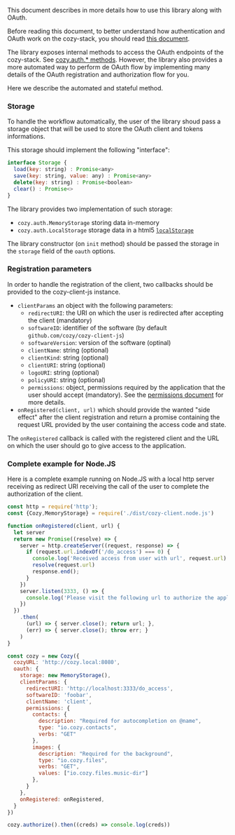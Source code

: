 This document describes in more details how to use this library along with OAuth.

Before reading this document, to better understand how authentication and OAuth work on the cozy-stack, you should read [this document](https://cozy.github.io/cozy-stack/auth.html).

The library exposes internal methods to access the OAuth endpoints of the cozy-stack. See [cozy.auth.* methods](./README.md#cozyauthregisterclientclientparams). However, the library also provides a more automated way to perform de OAuth flow by implementing many details of the OAuth registration and authorization flow for you.

Here we describe the automated and stateful method.

### Storage

To handle the workflow automatically, the user of the library shoud pass a storage object that will be used to store the OAuth client and tokens informations.

This storage should implement the following "interface":

```js
interface Storage {
  load(key: string) : Promise<any>
  save(key: string, value: any) : Promise<any>
  delete(key: string) : Promise<boolean>
  clear() : Promise<>
}
```

The library provides two implementation of such storage:
  - `cozy.auth.MemoryStorage` storing data in-memory
  - `cozy.auth.LocalStorage` storage data in a html5 [`localStorage`](https://developer.mozilla.org/en/docs/Web/API/Window/localStorage)

The library constructor (on `init` method) should be passed the storage in the `storage` field of the `oauth` options.

### Registration parameters

In order to handle the registration of the client, two callbacks should be provided to the cozy-client-js instance.

  - `clientParams` an object with the following parameters:
    + `redirectURI`: the URI on which the user is redirected after accepting the client (mandatory)
    + `softwareID`: identifier of the software (by default `github.com/cozy/cozy-client-js`)
    + `softwareVersion`: version of the software (optinal)
    + `clientName`: string (optional)
    + `clientKind`: string (optional)
    + `clientURI`: string (optional)
    + `logoURI`: string (optional)
    + `policyURI`: string (optional)
    + `permissions`: object, permissions required by the application that the user should accept (mandatory). See the [permissions document](https://github.com/cozy/cozy-stack/blob/master/docs/permissions.md) for more details.
  - `onRegistered(client, url)` which should provide the wanted "side effect" after the client registration and return a promise containing the request URL provided by the user containing the access code and state.

The `onRegistered` callback is called with the registered client and the URL on which the user should go to give access to the application.

### Complete example for Node.JS

Here is a complete example running on Node.JS with a local http server receiving as redirect URI receiving the call of the user to complete the authorization of the client.

```js
const http = require('http');
const {Cozy,MemoryStorage} = require('./dist/cozy-client.node.js')

function onRegistered(client, url) {
  let server
  return new Promise((resolve) => {
    server = http.createServer((request, response) => {
      if (request.url.indexOf('/do_access') === 0) {
        console.log('Received access from user with url', request.url)
        resolve(request.url)
        response.end();
      }
    })
    server.listen(3333, () => {
      console.log('Please visit the following url to authorize the application: ', url)
    })
  })
    .then(
      (url) => { server.close(); return url; },
      (err) => { server.close(); throw err; }
    )
}

const cozy = new Cozy({
  cozyURL: 'http://cozy.local:8080',
  oauth: {
    storage: new MemoryStorage(),
    clientParams: {
      redirectURI: 'http://localhost:3333/do_access',
      softwareID: 'foobar',
      clientName: 'client',
      permissions: {
        contacts: {
          description: "Required for autocompletion on @name",
          type: "io.cozy.contacts",
          verbs: "GET"
        },
        images: {
          description: "Required for the background",
          type: "io.cozy.files",
          verbs: "GET",
          values: ["io.cozy.files.music-dir"]
        },
      }
    },
    onRegistered: onRegistered,
  }
})

cozy.authorize().then((creds) => console.log(creds))
```
